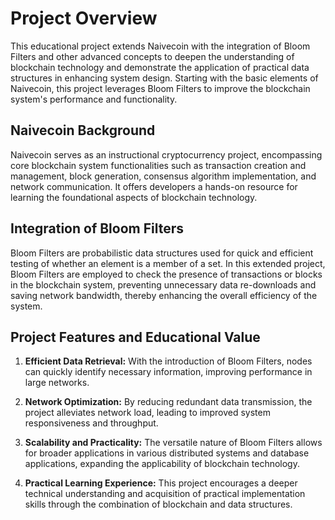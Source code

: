 # Project Overview

This educational project extends Naivecoin with the integration of Bloom Filters and other advanced concepts to deepen the understanding of blockchain technology and demonstrate the application of practical data structures in enhancing system design. Starting with the basic elements of Naivecoin, this project leverages Bloom Filters to improve the blockchain system's performance and functionality.

## Naivecoin Background

Naivecoin serves as an instructional cryptocurrency project, encompassing core blockchain system functionalities such as transaction creation and management, block generation, consensus algorithm implementation, and network communication. It offers developers a hands-on resource for learning the foundational aspects of blockchain technology.

## Integration of Bloom Filters

Bloom Filters are probabilistic data structures used for quick and efficient testing of whether an element is a member of a set. In this extended project, Bloom Filters are employed to check the presence of transactions or blocks in the blockchain system, preventing unnecessary data re-downloads and saving network bandwidth, thereby enhancing the overall efficiency of the system.

## Project Features and Educational Value

1. **Efficient Data Retrieval:** With the introduction of Bloom Filters, nodes can quickly identify necessary information, improving performance in large networks.

2. **Network Optimization:** By reducing redundant data transmission, the project alleviates network load, leading to improved system responsiveness and throughput.

3. **Scalability and Practicality:** The versatile nature of Bloom Filters allows for broader applications in various distributed systems and database applications, expanding the applicability of blockchain technology.

4. **Practical Learning Experience:** This project encourages a deeper technical understanding and acquisition of practical implementation skills through the combination of blockchain and data structures.

